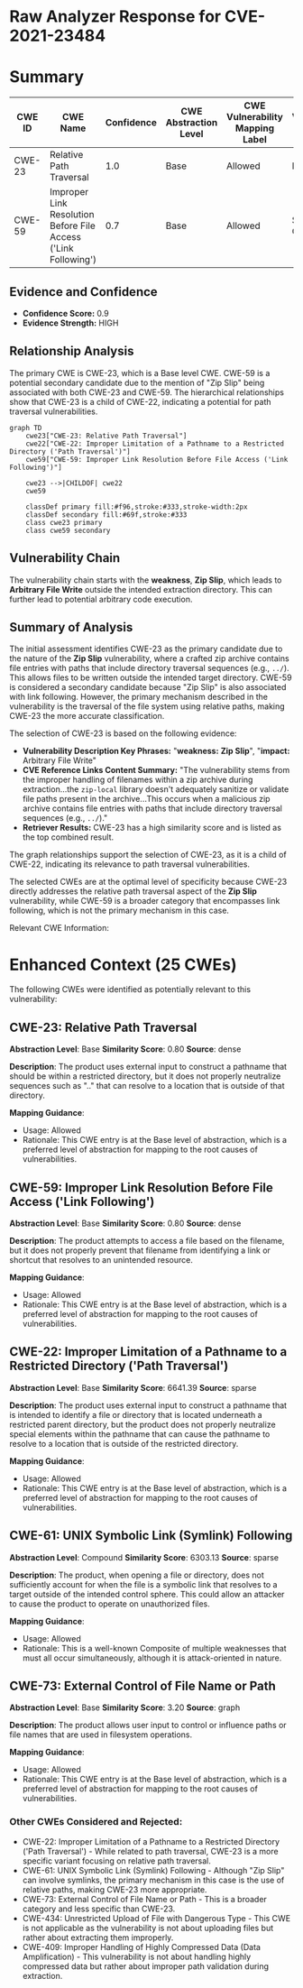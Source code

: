 # Raw Analyzer Response for CVE-2021-23484

# Summary
| CWE ID | CWE Name | Confidence | CWE Abstraction Level | CWE Vulnerability Mapping Label | CWE-Vulnerability Mapping Notes |
|---|---|---|---|---|---|
| CWE-23 | Relative Path Traversal | 1.0 | Base | Allowed | Primary CWE |
| CWE-59 | Improper Link Resolution Before File Access ('Link Following') | 0.7 | Base | Allowed | Secondary Candidate |

## Evidence and Confidence

*   **Confidence Score:** 0.9
*   **Evidence Strength:** HIGH

## Relationship Analysis
The primary CWE is CWE-23, which is a Base level CWE. CWE-59 is a potential secondary candidate due to the mention of "Zip Slip" being associated with both CWE-23 and CWE-59. The hierarchical relationships show that CWE-23 is a child of CWE-22, indicating a potential for path traversal vulnerabilities.

```mermaid
graph TD
    cwe23["CWE-23: Relative Path Traversal"]
    cwe22["CWE-22: Improper Limitation of a Pathname to a Restricted Directory ('Path Traversal')"]
    cwe59["CWE-59: Improper Link Resolution Before File Access ('Link Following')"]

    cwe23 -->|CHILDOF| cwe22
    cwe59

    classDef primary fill:#f96,stroke:#333,stroke-width:2px
    classDef secondary fill:#69f,stroke:#333
    class cwe23 primary
    class cwe59 secondary
```

## Vulnerability Chain
The vulnerability chain starts with the **weakness**, **Zip Slip**, which leads to **Arbitrary File Write** outside the intended extraction directory. This can further lead to potential arbitrary code execution.

## Summary of Analysis
The initial assessment identifies CWE-23 as the primary candidate due to the nature of the **Zip Slip** vulnerability, where a crafted zip archive contains file entries with paths that include directory traversal sequences (e.g., `../`). This allows files to be written outside the intended target directory. CWE-59 is considered a secondary candidate because "Zip Slip" is also associated with link following. However, the primary mechanism described in the vulnerability is the traversal of the file system using relative paths, making CWE-23 the more accurate classification.

The selection of CWE-23 is based on the following evidence:

*   **Vulnerability Description Key Phrases:** "**weakness:** **Zip Slip**", "**impact:** Arbitrary File Write"
*   **CVE Reference Links Content Summary:** "The vulnerability stems from the improper handling of filenames within a zip archive during extraction...the `zip-local` library doesn't adequately sanitize or validate file paths present in the archive...This occurs when a malicious zip archive contains file entries with paths that include directory traversal sequences (e.g., `../`)."
*   **Retriever Results:** CWE-23 has a high similarity score and is listed as the top combined result.

The graph relationships support the selection of CWE-23, as it is a child of CWE-22, indicating its relevance to path traversal vulnerabilities.

The selected CWEs are at the optimal level of specificity because CWE-23 directly addresses the relative path traversal aspect of the **Zip Slip** vulnerability, while CWE-59 is a broader category that encompasses link following, which is not the primary mechanism in this case.

Relevant CWE Information:

# Enhanced Context (25 CWEs)
The following CWEs were identified as potentially relevant to this vulnerability:

## CWE-23: Relative Path Traversal
**Abstraction Level**: Base
**Similarity Score**: 0.80
**Source**: dense

**Description**:
The product uses external input to construct a pathname that should be within a restricted directory, but it does not properly neutralize sequences such as ".." that can resolve to a location that is outside of that directory.

**Mapping Guidance**:
- Usage: Allowed
- Rationale: This CWE entry is at the Base level of abstraction, which is a preferred level of abstraction for mapping to the root causes of vulnerabilities.

## CWE-59: Improper Link Resolution Before File Access ('Link Following')
**Abstraction Level**: Base
**Similarity Score**: 0.80
**Source**: dense

**Description**:
The product attempts to access a file based on the filename, but it does not properly prevent that filename from identifying a link or shortcut that resolves to an unintended resource.

**Mapping Guidance**:
- Usage: Allowed
- Rationale: This CWE entry is at the Base level of abstraction, which is a preferred level of abstraction for mapping to the root causes of vulnerabilities.

## CWE-22: Improper Limitation of a Pathname to a Restricted Directory ('Path Traversal')
**Abstraction Level**: Base
**Similarity Score**: 6641.39
**Source**: sparse

**Description**:
The product uses external input to construct a pathname that is intended to identify a file or directory that is located underneath a restricted parent directory, but the product does not properly neutralize special elements within the pathname that can cause the pathname to resolve to a location that is outside of the restricted directory.

**Mapping Guidance**:
- Usage: Allowed
- Rationale: This CWE entry is at the Base level of abstraction, which is a preferred level of abstraction for mapping to the root causes of vulnerabilities.

## CWE-61: UNIX Symbolic Link (Symlink) Following
**Abstraction Level**: Compound
**Similarity Score**: 6303.13
**Source**: sparse

**Description**:
The product, when opening a file or directory, does not sufficiently account for when the file is a symbolic link that resolves to a target outside of the intended control sphere. This could allow an attacker to cause the product to operate on unauthorized files.

**Mapping Guidance**:
- Usage: Allowed
- Rationale: This is a well-known Composite of multiple weaknesses that must all occur simultaneously, although it is attack-oriented in nature.

## CWE-73: External Control of File Name or Path
**Abstraction Level**: Base
**Similarity Score**: 3.20
**Source**: graph

**Description**:
The product allows user input to control or influence paths or file names that are used in filesystem operations.

**Mapping Guidance**:
- Usage: Allowed
- Rationale: This CWE entry is at the Base level of abstraction, which is a preferred level of abstraction for mapping to the root causes of vulnerabilities.

### Other CWEs Considered and Rejected:

*   CWE-22: Improper Limitation of a Pathname to a Restricted Directory ('Path Traversal') - While related to path traversal, CWE-23 is a more specific variant focusing on relative path traversal.
*   CWE-61: UNIX Symbolic Link (Symlink) Following - Although "Zip Slip" can involve symlinks, the primary mechanism in this case is the use of relative paths, making CWE-23 more appropriate.
*   CWE-73: External Control of File Name or Path - This is a broader category and less specific than CWE-23.
*   CWE-434: Unrestricted Upload of File with Dangerous Type - This CWE is not applicable as the vulnerability is not about uploading files but rather about extracting them improperly.
*   CWE-409: Improper Handling of Highly Compressed Data (Data Amplification) - This vulnerability is not about handling highly compressed data but rather about improper path validation during extraction.